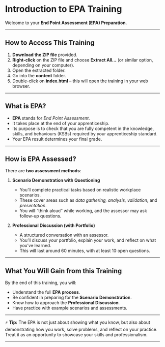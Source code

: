 # Introduction to EPA Training

Welcome to your **End Point Assessment (EPA) Preparation**.  

---

## How to Access This Training

1. **Download the ZIP file** provided.  
2. **Right-click** on the ZIP file and choose **Extract All…** (or similar option, depending on your computer).  
3. Open the extracted folder.  
4. Go into the **content** folder.  
5. Double-click on **index.html** – this will open the training in your web browser.  

---

## What is EPA?

- **EPA** stands for *End Point Assessment*.  
- It takes place at the end of your apprenticeship.  
- Its purpose is to check that you are fully competent in the knowledge, skills, and behaviours (KSBs) required by your apprenticeship standard.  
- Your EPA result determines your final grade.

---

## How is EPA Assessed?

There are **two assessment methods**:

1. **Scenario Demonstration with Questioning**  
   - You’ll complete practical tasks based on realistic workplace scenarios.  
   - These cover areas such as *data gathering, analysis, validation,* and *presentation*.  
   - You will “think aloud” while working, and the assessor may ask follow-up questions.  

2. **Professional Discussion (with Portfolio)**  
   - A structured conversation with an assessor.  
   - You’ll discuss your portfolio, explain your work, and reflect on what you’ve learned.  
   - This will last around 60 minutes, with at least 10 open questions.

---

## What You Will Gain from this Training

By the end of this training, you will:  

- Understand the full **EPA process**.  
- Be confident in preparing for the **Scenario Demonstration**.  
- Know how to approach the **Professional Discussion**.  
- Have practice with example scenarios and assessments.  

---

⚡ **Tip:** The EPA is not just about showing what you know, but also about demonstrating how you work, solve problems, and reflect on your practice. Treat it as an opportunity to showcase your skills and professionalism.  

---

